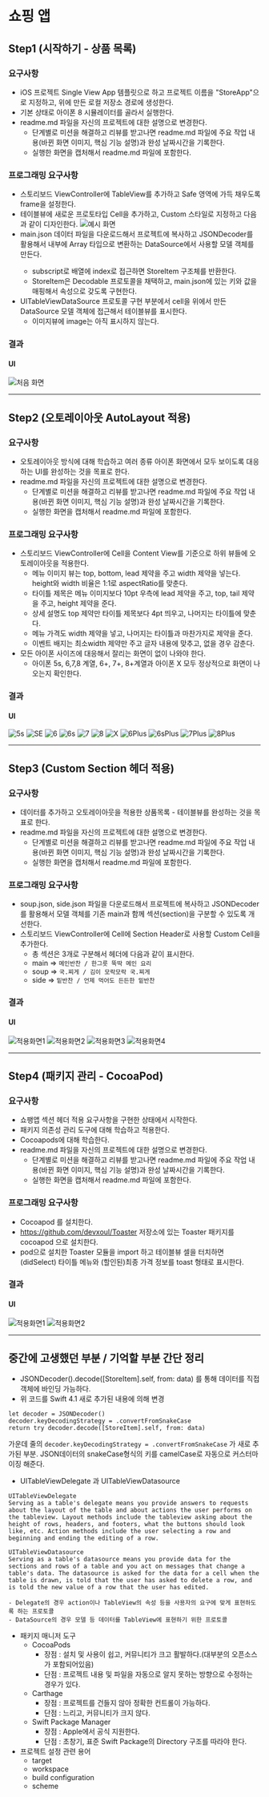 # 쇼핑 앱

## Step1 (시작하기 - 상품 목록)
### 요구사항
- iOS 프로젝트 Single View App 템플릿으로 하고 프로젝트 이름을 "StoreApp"으로 지정하고, 위에 만든 로컬 저장소 경로에 생성한다.
- 기본 상태로 아이폰 8 시뮬레이터를 골라서 실행한다.
- readme.md 파일을 자신의 프로젝트에 대한 설명으로 변경한다.
	- 단계별로 미션을 해결하고 리뷰를 받고나면 readme.md 파일에 주요 작업 내용(바뀐 화면 이미지, 핵심 기능 설명)과 완성 날짜시간을 기록한다.
	- 실행한 화면을 캡처해서 readme.md 파일에 포함한다.

### 프로그래밍 요구사항
- 스토리보드 ViewController에 TableView를 추가하고 Safe 영역에 가득 채우도록 frame을 설정한다.
- 테이블뷰에 새로운 프로토타입 Cell을 추가하고, Custom 스타일로 지정하고 다음과 같이 디자인한다.
![예시 화면](materials/storeapp-step1-celldesign.png)
- main.json 데이터 파일을 다운로드해서 프로젝트에 복사하고 JSONDecoder를 활용해서 내부에 Array<StoreItem> 타입으로 변환하는 DataSource에서 사용할 모델 객체를 만든다.
	- subscript로 배열에 index로 접근하면 StoreItem 구조체를 반환한다.
	- StoreItem은 Decodable 프로토콜을 채택하고, main.json에 있는 키와 값을 매핑해서 속성으로 갖도록 구현한다.
- UITableViewDataSource 프로토콜 구현 부분에서 cell을 위에서 만든 DataSource 모델 객체에 접근해서 테이블뷰를 표시한다.
	- 이미지뷰에 image는 아직 표시하지 않는다.

### 결과
#### UI
![처음 화면](materials/step1_01.png)

---
## Step2 (오토레이아웃 AutoLayout 적용)
### 요구사항
- 오토레이아웃 방식에 대해 학습하고 여러 종류 아이폰 화면에서 모두 보이도록 대응하는 UI를 완성하는 것을 목표로 한다.
- readme.md 파일을 자신의 프로젝트에 대한 설명으로 변경한다.
	- 단계별로 미션을 해결하고 리뷰를 받고나면 readme.md 파일에 주요 작업 내용(바뀐 화면 이미지, 핵심 기능 설명)과 완성 날짜시간을 기록한다.
	- 실행한 화면을 캡처해서 readme.md 파일에 포함한다.

### 프로그래밍 요구사항
- 스토리보드 ViewController에 Cell을 Content View를 기준으로 하위 뷰들에 오토레이아웃을 적용한다.
	- 메뉴 이미지 뷰는 top, bottom, lead 제약을 주고 width 제약을 넣는다. height와 width 비율은 1:1로 aspectRatio를 맞춘다.
	- 타이틀 제목은 메뉴 이미지보다 10pt 우측에 lead 제약을 주고, top, tail 제약을 주고, height 제약을 준다.
	- 상세 설명도 top 제약만 타이틀 제목보다 4pt 띄우고, 나머지는 타이틀에 맞춘다.
	- 메뉴 가격도 width 제약을 넣고, 나머지는 타이틀과 마찬가지로 제약을 준다.
	- 이벤트 배지는 최소width 제약만 주고 글자 내용에 맞추고, 없을 경우 감춘다.
- 모든 아이폰 사이즈에 대응해서 잘리는 화면이 없이 나와야 한다.
	- 아이폰 5s, 6,7,8 계열, 6+, 7+, 8+계열과 아이폰 X 모두 정상적으로 화면이 나오는지 확인한다.

### 결과
#### UI
![5s](materials/step2_5s.png)
![SE](materials/step2_SE.png)
![6](materials/step2_6.png)
![6s](materials/step2_6s.png)
![7](materials/step2_7.png)
![8](materials/step2_8.png)
![X](materials/step2_X.png)
![6Plus](materials/step2_6Plus.png)
![6sPlus](materials/step2_6sPlus.png)
![7Plus](materials/step2_7Plus.png)
![8Plus](materials/step2_8Plus.png)

---
## Step3 (Custom Section 헤더 적용)
### 요구사항
- 데이터를 추가하고 오토레이아웃을 적용한 상품목록 - 테이블뷰를 완성하는 것을 목표로 한다.
- readme.md 파일을 자신의 프로젝트에 대한 설명으로 변경한다.
	- 단계별로 미션을 해결하고 리뷰를 받고나면 readme.md 파일에 주요 작업 내용(바뀐 화면 이미지, 핵심 기능 설명)과 완성 날짜시간을 기록한다.
	- 실행한 화면을 캡처해서 readme.md 파일에 포함한다.

### 프로그래밍 요구사항
- soup.json, side.json 파일을 다운로드해서 프로젝트에 복사하고 JSONDecoder를 활용해서 모델 객체를 기존 main과 함께 섹션(section)을 구분할 수 있도록 개선한다.
- 스토리보드 ViewController에 Cell에 Section Header로 사용할 Custom Cell을 추가한다.
	- 총 섹션은 3개로 구분해서 헤더에 다음과 같이 표시한다.
	- main => ```메인반찬 / 한그릇 뚝딱 메인 요리```
	- soup => ```국.찌게 / 김이 모락모락 국.찌게```
	- side => ```밑반찬 / 언제 먹어도 든든한 밑반찬```

### 결과
#### UI
![적용화면1](materials/step3_01.png)
![적용화면2](materials/step3_02.png)
![적용화면3](materials/step3_03.png)
![적용화면4](materials/step3_04.png)

---
## Step4 (패키지 관리 - CocoaPod)
### 요구사항
- 쇼팽앱 섹션 헤더 적용 요구사항을 구현한 상태에서 시작한다.
- 패키지 의존성 관리 도구에 대해 학습하고 적용한다.
- Cocoapods에 대해 학습한다.
- readme.md 파일을 자신의 프로젝트에 대한 설명으로 변경한다.
	- 단계별로 미션을 해결하고 리뷰를 받고나면 readme.md 파일에 주요 작업 내용(바뀐 화면 이미지, 핵심 기능 설명)과 완성 날짜시간을 기록한다.
	- 실행한 화면을 캡처해서 readme.md 파일에 포함한다.

### 프로그래밍 요구사항
- Cocoapod 를 설치한다.
- https://github.com/devxoul/Toaster 저장소에 있는 Toaster 패키지를 cocoapod 으로 설치한다.
- pod으로 설치한 Toaster 모듈을 import 하고 테이블뷰 셀을 터치하면 (didSelect) 타이틀 메뉴와 (할인된)최종 가격 정보를 toast 형태로 표시한다.

### 결과
#### UI
![적용화면1](materials/step4_01.png)
![적용화면2](materials/step4_02.png)

---
## 중간에 고생했던 부분 / 기억할 부분 간단 정리
- JSONDecoder().decode([StoreItem].self, from: data) 를 통해 데이터를 직접 객체에 바인딩 가능하다.
- 위 코드를 Swift 4.1 새로 추가된 내용에 의해 변경
```
let decoder = JSONDecoder()
decoder.keyDecodingStrategy = .convertFromSnakeCase
return try decoder.decode([StoreItem].self, from: data)
```
가운데 줄의 ```decoder.keyDecodingStrategy = .convertFromSnakeCase``` 가 새로 추가된 부분.
JSON데이터의 snakeCase형식의 키를 camelCase로 자동으로 커스터마이징 해준다.
- UITableViewDelegate 과 UITableViewDatasource
```
UITableViewDelegate
Serving as a table's delegate means you provide answers to requests about the layout of the table and about actions the user performs on the tableview. Layout methods include the tableview asking about the height of rows, headers, and footers, what the buttons should look like, etc. Action methods include the user selecting a row and beginning and ending the editing of a row.
   
UITableViewDatasource
Serving as a table's datasource means you provide data for the sections and rows of a table and you act on messages that change a table's data. The datasource is asked for the data for a cell when the table is drawn, is told that the user has asked to delete a row, and is told the new value of a row that the user has edited.
```
	- Delegate의 경우 action이나 TableView의 속성 등을 사용자의 요구에 맞게 표현하도록 하는 프로토콜
	- DataSource의 경우 모델 등 데이터를 TableView에 표현하기 위한 프로토콜
 - 패키지 매니저 도구
 	- CocoaPods
		+ 장점 : 설치 및 사용이 쉽고, 커뮤니티가 크고 활발하다.(대부분의 오픈소스가 포함되어있음)
		+ 단점 : 프로젝트 내용 및 파일을 자동으로 알지 못하는 방향으로 수정하는 경우가 있다.
	- Carthage
		+ 장점 : 프로젝트를 건들지 않아 정확한 컨트롤이 가능하다.
		+ 단점 : 느리고, 커뮤니티가 크지 않다.
	- Swift Package Manager
		+ 장점 : Apple에서 공식 지원한다.
		+ 단점 : 초창기, 표준 Swift Package의 Directory 구조를 따라야 한다.
- 프로젝트 설정 관련 용어
	+ target
	+ workspace
	+ build configuration
	+ scheme
